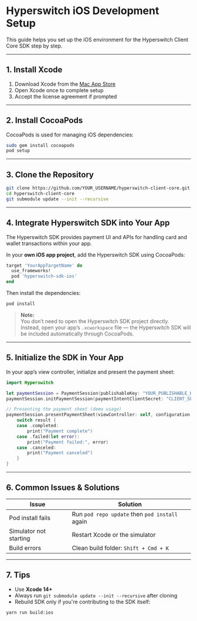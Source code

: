 # Hyperswitch iOS Development Setup

This guide helps you set up the iOS environment for the Hyperswitch Client Core SDK step by step.

---

## 1. Install Xcode

1. Download Xcode from the [Mac App Store](https://apps.apple.com/us/app/xcode/id497799835?mt=12)  
2. Open Xcode once to complete setup  
3. Accept the license agreement if prompted

---

## 2. Install CocoaPods

CocoaPods is used for managing iOS dependencies:

```bash
sudo gem install cocoapods
pod setup
```

---

## 3. Clone the Repository

```bash
git clone https://github.com/YOUR_USERNAME/hyperswitch-client-core.git
cd hyperswitch-client-core
git submodule update --init --recursive
```

---

## 4. Integrate Hyperswitch SDK into Your App

The Hyperswitch SDK provides payment UI and APIs for handling card and wallet transactions within your app.

In your **own iOS app project**, add the Hyperswitch SDK using CocoaPods:

```ruby
target 'YourAppTargetName' do
  use_frameworks!
  pod 'hyperswitch-sdk-ios'
end
```

Then install the dependencies:

```bash
pod install
```

> **Note:**  
> You don’t need to open the Hyperswitch SDK project directly.  
> Instead, open your app’s `.xcworkspace` file — the Hyperswitch SDK will be included automatically through CocoaPods.

---

## 5. Initialize the SDK in Your App

In your app’s view controller, initialize and present the payment sheet:

```swift
import Hyperswitch

let paymentSession = PaymentSession(publishableKey: "YOUR_PUBLISHABLE_KEY")
paymentSession.initPaymentSession(paymentIntentClientSecret: "CLIENT_SECRET_FROM_BACKEND")

// Presenting the payment sheet (demo usage)
paymentSession.presentPaymentSheet(viewController: self, configuration: configuration) { result in
    switch result {
    case .completed:
        print("Payment complete")
    case .failed(let error):
        print("Payment failed:", error)
    case .canceled:
        print("Payment canceled")
    }
}
```

---

## 6. Common Issues & Solutions

| Issue | Solution |
|-------|-----------|
| Pod install fails | Run `pod repo update` then `pod install` again |
| Simulator not starting | Restart Xcode or the simulator |
| Build errors | Clean build folder: `Shift + Cmd + K` |

---

## 7. Tips

- Use **Xcode 14+**
- Always run `git submodule update --init --recursive` after cloning
- Rebuild SDK only if you're contributing to the SDK itself:

```bash
yarn run build:ios
```